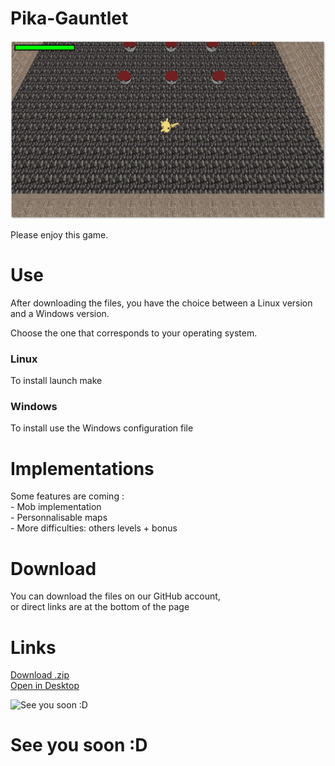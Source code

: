 # Pika-Gauntlet

<p><img src="Preview_Pika-Gauntlet.png" alt="Preview"></p>
Please enjoy this game.

<h1>Use</h1>

<p>After downloading the files, you have the choice between a Linux version and a Windows version.</p>
<p>Choose the one that corresponds to your operating system.</p>

<h3>Linux</h3>
<p>To install launch make</p>

<h3>Windows</h3>
<p>To install use the Windows configuration file</p>

<h1>Implementations</h1>
<p> Some features are coming :<br />
     - Mob implementation<br />
     - Personnalisable maps<br />
     - More difficulties: others levels + bonus
</p>

<h1>Download</h1>

<p>You can download the files on our GitHub account,<br />
or direct links are at the bottom of the page</p>

<h1>Links</h1>

<a href="https://github.com/DimitriSoucanye/IndieStudio/archive/master.zip">Download .zip </a> <br />
<a href="x-github-client://openRepo/https://github.com/DimitriSoucanye/IndieStudio">Open in Desktop</a>

<p><img src="http://www.eclypsia.com/public/upload/cke/Guides/Pokemon%20GO/Pokemon_Go_Guides_Pikachu.png" alt="See you soon :D"></p>

<h1>See you soon :D</h1>
